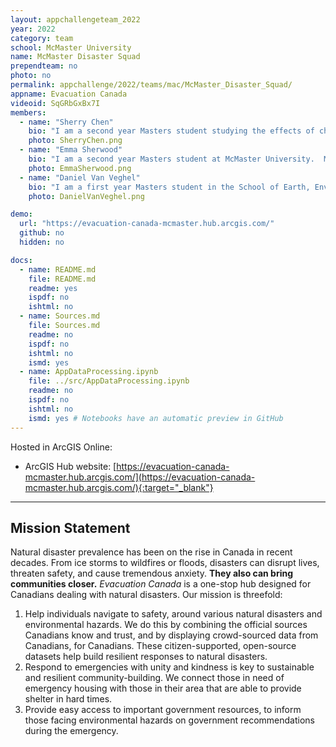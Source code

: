 ```yaml
---
layout: appchallengeteam_2022
year: 2022
category: team
school: McMaster University
name: McMaster Disaster Squad
prependteam: no
photo: no
permalink: appchallenge/2022/teams/mac/McMaster_Disaster_Squad/
appname: Evacuation Canada
videoid: SqGRbGxBx7I
members:
  - name: "Sherry Chen"
    bio: "I am a second year Masters student studying the effects of changing water levels on the wetland water quality of coastal wetlands in the Great Lakes.  I am also working on an atlas for the coastal wetlands in Georgian Bay. I enjoy cooking and going on hikes."
    photo: SherryChen.png
  - name: "Emma Sherwood"
    bio: "I am a second year Masters student at McMaster University.  My research involves mapping peat smouldering vulnerability based on ecohydrological properties using machine learning. In my spare time, I play quidditch (a full contact, mixed gender sport) with a community team in Toronto."
    photo: EmmaSherwood.png
  - name: "Daniel Van Veghel"
    bio: "I am a first year Masters student in the School of Earth, Environment and Society's Transportation Research Lab. I am currently studying the effects of dedicated cycling infrastructure on inducing demand of bike share ridership in Hamilton. In my spare time, I am a member of McMaster's varsity curling team."
    photo: DanielVanVeghel.png

demo:
  url: "https://evacuation-canada-mcmaster.hub.arcgis.com/"
  github: no
  hidden: no

docs:
  - name: README.md
    file: README.md
    readme: yes
    ispdf: no
    ishtml: no
  - name: Sources.md
    file: Sources.md
    readme: no
    ispdf: no
    ishtml: no
    ismd: yes
  - name: AppDataProcessing.ipynb
    file: ../src/AppDataProcessing.ipynb
    readme: no
    ispdf: no
    ishtml: no
    ismd: yes # Notebooks have an automatic preview in GitHub
---
```


Hosted in ArcGIS Online:

- ArcGIS Hub website: [https://evacuation-canada-mcmaster.hub.arcgis.com/](https://evacuation-canada-mcmaster.hub.arcgis.com/){:target="_blank"}

---

## Mission Statement

Natural disaster prevalence has been on the rise in Canada in recent decades. From ice storms to wildfires or floods, disasters can disrupt lives, threaten safety, and cause tremendous anxiety. **They also can bring communities closer.** _Evacuation Canada_ is a one-stop hub designed for Canadians dealing with natural disasters. Our mission is threefold:

1. Help individuals navigate to safety, around various natural disasters and environmental hazards. We do this by combining the official sources Canadians know and trust, and by displaying crowd-sourced data from Canadians, for Canadians. These citizen-supported, open-source datasets help build resilient responses to natural disasters.
2. Respond to emergencies with unity and kindness is key to sustainable and resilient community-building. We connect those in need of emergency housing with those in their area that are able to provide shelter in hard times.
3. Provide easy access to important government resources, to inform those facing environmental hazards on government recommendations during the emergency.
